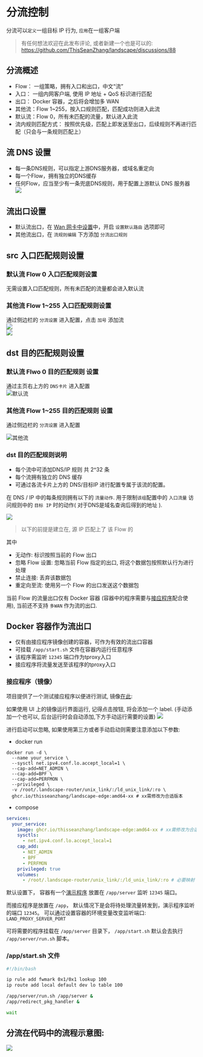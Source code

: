 # 分流控制
分流可以`定义`一组目标 IP 行为, `应用`在一组客户端

> 有任何想法欢迎在此发布评论, 或者新建一个也是可以的: https://github.com/ThisSeanZhang/landscape/discussions/88

## 分流概述
* Flow： 一组策略，拥有入口和出口，中文“流”
* 入口： 一组内网客户端, 使用 IP 地址 + QoS 标识进行匹配
* 出口： Docker 容器，之后将会增加多 WAN
* 其他流：Flow 1~255，按入口规则匹配，匹配成功则进入此流
* 默认流：Flow 0，所有未匹配的流量，默认进入此流
* 流内规则匹配方式： 按照优先级，匹配上即发送至出口，后续规则不再进行匹配（只会与一条规则匹配上）

## 流 DNS 设置
* 每一条DNS规则，可以指定上游DNS服务器，或域名重定向
* 每一个Flow，拥有独立的DNS缓存
* 任何Flow，应当至少有一条兜底DNS规则，用于配置上游默认 DNS 服务器  
![](../images/flow/flow-7.png)

## 流出口设置

* 默认流出口，在 [Wan 网卡中设置](../other-features/sys-info.md#设置-pppoe-网卡为默认路由添加-pppoe-账号)中，开启 `设置默认路由` 选项即可  
* 其他流出口，在 `流规则编辑` 下方添加 `分流出口规则`  

## src 入口匹配规则设置

### 默认流 Flow 0 入口匹配规则设置
无需设置入口匹配规则，所有未匹配的流量都会进入默认流


### 其他流 Flow 1~255 入口匹配规则设置 
通过侧边栏的 `分流设置` 进入配置，点击 `加号` 添加流  
![](../images/flow/flow-10.png)  
![](../images/flow/flow-8.png)  

## dst 目的匹配规则设置 

### 默认流 Flwo 0 目的匹配规则 设置

通过主页右上方的 `DNS卡片` 进入配置   
![默认流](../images/flow/flow-6.png)  

### 其他流 Flow 1~255 目的匹配规则 设置

通过侧边栏的 `分流设置` 进入配置  
 
![其他流](../images/flow/flow-9.png) 

### dst 目的匹配规则说明 

* 每个流中可添加DNS/IP 规则 共 2^32 条  
* 每个流拥有独立的 DNS 缓存  
* 可通过各流卡片上方的 DNS/目标IP 进行配置专属于该流的配置。 

在 DNS / IP 中的每条规则拥有以下的 `流量动作`. 用于限制`该组`配置中的 `入口流量` 访问规则中的 `目标 IP` 时的动作( 对于DNS是域名查询后得到的地址 ).  



![](../images/flow/flow-3.png)  

> 以下的前提是建立在, 源 IP 匹配上了 该 Flow 的

其中
* 无动作: 标识按照当前的 Flow 出口
* 忽略 Flow 设置: 忽略当前 Flow 指定的出口, 将这个数据包按照默认行为进行处理
* 禁止连接: 丢弃该数据包
* 重定向至流: 使用另一个 Flow 的出口发送这个数据包
<!-- * 允许端口共享: 允许访问此目标的接口被用于 其他IP 进行使用, 在使用 STUN 建立组网时使用. -->

当前 Flow 的流量出口仅有 Docker 容器 (容器中的程序需要与[接应程序](#接应程序镜像)配合使用), 当前还不支持 `多WAN` 作为流的出口.

<!-- # 多个 Flow 组合
当流量进入容器后, 假设流量变为该 容器的 IP 进行发送, 那么可以新建一个 Flow 配置, 将该容器 IP 加入, 这样就能控制该容器发出流量的行为.
( 大多数情况应该属于多此一举 ) -->
## Docker 容器作为流出口

* 仅有由接应程序镜像创建的容器，可作为有效的流出口容器  
* 可挂载 `/app/start.sh` 文件在容器内运行任意程序  
* 该程序需监听 `12345` 端口作为tproxy入口  
* 接应程序将流量发送至该程序的tproxy入口    

### 接应程序（镜像）
项目提供了一个测试接应程序以便进行测试, 镜像[在此](https://github.com/ThisSeanZhang/landscape/pkgs/container/landscape-edge):

如果使用 UI 上的镜像运行界面运行, 记得点击按钮, 将会添加一个 label. (手动添加一个也可以, 后台运行时会自动添加,下方手动运行需要的设置)
![](../images/flow/flow-5.png)

进行启动可以忽略, 如果使用第三方或者手动启动则需要注意添加以下参数:
* docker run
```shell
docker run -d \
  --name your_service \
  --sysctl net.ipv4.conf.lo.accept_local=1 \
  --cap-add=NET_ADMIN \
  --cap-add=BPF \
  --cap-add=PERFMON \
  --privileged \
  -v /root/.landscape-router/unix_link/:/ld_unix_link/:ro \
  ghcr.io/thisseanzhang/landscape-edge:amd64-xx # xx需修改为合适版本
```

* compose
```yaml
services:
  your_service:
    image: ghcr.io/thisseanzhang/landscape-edge:amd64-xx # xx需修改为合适版本
    sysctls:
      - net.ipv4.conf.lo.accept_local=1
    cap_add:
      - NET_ADMIN
      - BPF
      - PERFMON
    privileged: true
    volumes:
      - /root/.landscape-router/unix_link/:/ld_unix_link/:ro # 必要映射
```
默认设置下， 容器有一个[演示程序](https://github.com/ThisSeanZhang/landscape/blob/main/landscape-ebpf/src/bin/redirect_demo_server.rs) 放置在 `/app/server` 监听 `12345` 端口。

而接应程序是放置在 `/app`， 默认情况下是会将待处理流量转发到，演示程序监听的端口 `12345`。 可以通过设置容器的环境变量改变监听端口: `LAND_PROXY_SERVER_PORT`

可将需要的程序挂载在 `/app/server` 目录下， `/app/start.sh` 默认会去执行 `/app/server/run.sh` 脚本。

### /app/start.sh 文件
```bash
#!/bin/bash

ip rule add fwmark 0x1/0x1 lookup 100
ip route add local default dev lo table 100

/app/server/run.sh /app/server &
/app/redirect_pkg_handler &

wait
```
## 分流在代码中的流程示意图:

![](../images/flow/flow-4.png)
